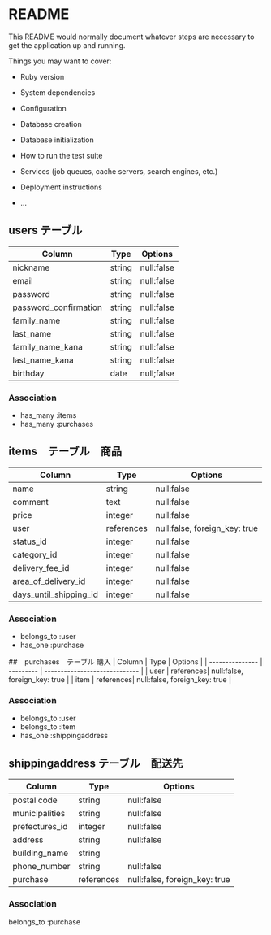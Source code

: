 # README

This README would normally document whatever steps are necessary to get the
application up and running.

Things you may want to cover:

* Ruby version

* System dependencies

* Configuration

* Database creation

* Database initialization

* How to run the test suite

* Services (job queues, cache servers, search engines, etc.)

* Deployment instructions

* ...

## users テーブル　

| Column                 | Type   | Options   |
| ---------------------- | ------ | --------- |
| nickname               | string | null:false|
| email                  | string | null:false|
| password               | string | null:false|
| password_confirmation  | string | null:false|
| family_name            | string | null:false|
| last_name              | string | null:false|
| family_name_kana       | string | null:false|
| last_name_kana         | string | null:false|
| birthday               | date   | null;false|


### Association

- has_many :items
- has_many :purchases

## items　テーブル　商品

| Column                 | Type      | Options                       |
| ---------------------- | --------- | ----------------------------- |
| name                   | string    | null:false                    |
| comment                | text      | null:false                    |
| price                  | integer   | null:false                    |
| user                   | references| null:false, foreign_key: true |
| status_id              | integer   | null:false                    |
| category_id            | integer   | null:false                    |
| delivery_fee_id        | integer   | null:false                    |
| area_of_delivery_id    | integer   | null:false                    |
| days_until_shipping_id | integer   | null:false                    |

### Association
- belongs_to :user
- has_one    :purchase

##　purchases　テーブル 購入
| Column          | Type      | Options                       |
| --------------- | --------- | ----------------------------- |
| user            | references| null:false, foreign_key: true |
| item            | references| null:false, foreign_key: true |

### Association
- belongs_to :user
- belongs_to :item
- has_one    :shippingaddress

## shippingaddress テーブル　配送先

| Column          | Type      | Options                       |
| --------------- | --------- | ----------------------------- |
| postal code     | string    | null:false                    |
| municipalities  | string    | null:false                    |
| prefectures_id  | integer   | null:false                    |
| address         | string    | null:false                    |
| building_name   | string    |                               |
| phone_number    | string    | null:false                    |
| purchase        | references| null:false, foreign_key: true |

### Association
belongs_to :purchase